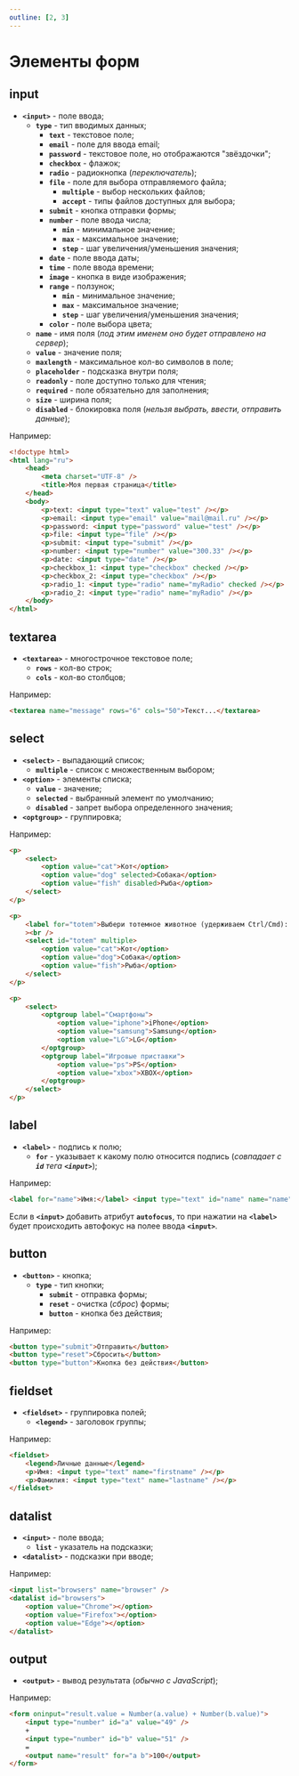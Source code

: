 ```yaml
---
outline: [2, 3]
---
```


<script setup>
import CodePreview from '../.././.vitepress/components/CodePreview.vue';

import html_026 from '../.././.vitepress/examples/html/demo_026/index.html?raw';
import css_026 from '../.././.vitepress/examples/html/demo_026/style.css?raw';
import js_026 from '../.././.vitepress/examples/html/demo_026/script.js?raw';

import html_027 from '../.././.vitepress/examples/html/demo_027/index.html?raw';
import css_027 from '../.././.vitepress/examples/html/demo_027/style.css?raw';
import js_027 from '../.././.vitepress/examples/html/demo_027/script.js?raw';

import html_028 from '../.././.vitepress/examples/html/demo_028/index.html?raw';
import css_028 from '../.././.vitepress/examples/html/demo_028/style.css?raw';
import js_028 from '../.././.vitepress/examples/html/demo_028/script.js?raw';

import html_029 from '../.././.vitepress/examples/html/demo_029/index.html?raw';
import css_029 from '../.././.vitepress/examples/html/demo_029/style.css?raw';
import js_029 from '../.././.vitepress/examples/html/demo_029/script.js?raw';

import html_030 from '../.././.vitepress/examples/html/demo_030/index.html?raw';
import css_030 from '../.././.vitepress/examples/html/demo_030/style.css?raw';
import js_030 from '../.././.vitepress/examples/html/demo_030/script.js?raw';

import html_031 from '../.././.vitepress/examples/html/demo_031/index.html?raw';
import css_031 from '../.././.vitepress/examples/html/demo_031/style.css?raw';
import js_031 from '../.././.vitepress/examples/html/demo_031/script.js?raw';

import html_032 from '../.././.vitepress/examples/html/demo_032/index.html?raw';
import css_032 from '../.././.vitepress/examples/html/demo_032/style.css?raw';
import js_032 from '../.././.vitepress/examples/html/demo_032/script.js?raw';

import html_033 from '../.././.vitepress/examples/html/demo_033/index.html?raw';
import css_033 from '../.././.vitepress/examples/html/demo_033/style.css?raw';
import js_033 from '../.././.vitepress/examples/html/demo_033/script.js?raw';
</script>

# Элементы форм

## input

- **`<input>`** - поле ввода;
    - **`type`** - тип вводимых данных;
        - **`text`** - текстовое поле;
        - **`email`** - поле для ввода email;
        - **`password`** - текстовое поле, но отображаются "звёздочки";
        - **`checkbox`** - флажок;
        - **`radio`** - радиокнопка (_переключатель_);
        - **`file`** - поле для выбора отправляемого файла;
            - **`multiple`** - выбор нескольких файлов;
            - **`accept`** - типы файлов доступных для выбора;
        - **`submit`** - кнопка отправки формы;
        - **`number`** - поле ввода числа;
            - **`min`** - минимальное значение;
            - **`max`** - максимальное значение;
            - **`step`** - шаг увеличения/уменьшения значения;
        - **`date`** - поле ввода даты;
        - **`time`** - поле ввода времени;
        - **`image`** - кнопка в виде изображения;
        - **`range`** - ползунок;
            - **`min`** - минимальное значение;
            - **`max`** - максимальное значение;
            - **`step`** - шаг увеличения/уменьшения значения;
        - **`color`** - поле выбора цвета;
    - **`name`** - имя поля (_под этим именем оно будет отправлено на сервер_);
    - **`value`** - значение поля;
    - **`maxlength`** - максимальное кол-во символов в поле;
    - **`placeholder`** - подсказка внутри поля;
    - **`readonly`** - поле доступно только для чтения;
    - **`required`** - поле обязательно для заполнения;
    - **`size`** - ширина поля;
    - **`disabled`** - блокировка поля (_нельзя выбрать, ввести, отправить данные_);

Например:

```html [index.html] :line-numbers
<!doctype html>
<html lang="ru">
    <head>
        <meta charset="UTF-8" />
        <title>Моя первая страница</title>
    </head>
    <body>
        <p>text: <input type="text" value="test" /></p>
        <p>email: <input type="email" value="mail@mail.ru" /></p>
        <p>password: <input type="password" value="test" /></p>
        <p>file: <input type="file" /></p>
        <p>submit: <input type="submit" /></p>
        <p>number: <input type="number" value="300.33" /></p>
        <p>date: <input type="date" /></p>
        <p>checkbox_1: <input type="checkbox" checked /></p>
        <p>checkbox_2: <input type="checkbox" /></p>
        <p>radio_1: <input type="radio" name="myRadio" checked /></p>
        <p>radio_2: <input type="radio" name="myRadio" /></p>
    </body>
</html>
```

<CodePreview :html="html_026" :css="css_026" :js="js_026" height="480px" />

## textarea

- **`<textarea>`** - многострочное текстовое поле;
    - **`rows`** - кол-во строк;
    - **`cols`** - кол-во столбцов;

Например:

```html [index.html] :line-numbers
<textarea name="message" rows="6" cols="50">Текст...</textarea>
```

<CodePreview :html="html_027" :css="css_027" :js="js_027" height="150px" />

## select

- **`<select>`** - выпадающий список;
    - **`multiple`** - список с множественным выбором;
- **`<option>`** - элементы списка;
    - **`value`** - значение;
    - **`selected`** - выбранный элемент по умолчанию;
    - **`disabled`** - запрет выбора определенного значения;
- **`<optgroup>`** - группировка;

Например:

```html [index.html] :line-numbers
<p>
    <select>
        <option value="cat">Кот</option>
        <option value="dog" selected>Собака</option>
        <option value="fish" disabled>Рыба</option>
    </select>
</p>

<p>
    <label for="totem">Выбери тотемное животное (удерживаем Ctrl/Cmd): </label
    ><br />
    <select id="totem" multiple>
        <option value="cat">Кот</option>
        <option value="dog">Собака</option>
        <option value="fish">Рыба</option>
    </select>
</p>

<p>
    <select>
        <optgroup label="Смартфоны">
            <option value="iphone">iPhone</option>
            <option value="samsung">Samsung</option>
            <option value="LG">LG</option>
        </optgroup>
        <optgroup label="Игровые приставки">
            <option value="ps">PS</option>
            <option value="xbox">XBOX</option>
        </optgroup>
    </select>
</p>
```

<CodePreview :html="html_028" :css="css_028" :js="js_028" height="380px" />

## label

- **`<label>`** - подпись к полю;
    - **`for`** - указывает к какому полю относится подпись (_совпадает с **`id`** тега **`<input>`**_);

Например:

```html [index.html] :line-numbers
<label for="name">Имя:</label> <input type="text" id="name" name="name" />
```

Если в **`<input>`** добавить атрибут **`autofocus`**, то при нажатии на **`<label>`** будет происходить автофокус на полее ввода **`<input>`**.

<CodePreview :html="html_029" :css="css_029" :js="js_029" height="100px" />

## button

- **`<button>`** - кнопка;
    - **`type`** - тип кнопки;
        - **`submit`** - отправка формы;
        - **`reset`** - очистка (_сброс_) формы;
        - **`button`** - кнопка без действия;

Например:

```html [index.html] :line-numbers
<button type="submit">Отправить</button>
<button type="reset">Сбросить</button>
<button type="button">Кнопка без действия</button>
```

<CodePreview :html="html_030" :css="css_030" :js="js_030" height="100px" />

## fieldset

- **`<fieldset>`** - группировка полей;
    - **`<legend>`** - заголовок группы;

Например:

```html [index.html] :line-numbers
<fieldset>
    <legend>Личные данные</legend>
    <p>Имя: <input type="text" name="firstname" /></p>
    <p>Фамилия: <input type="text" name="lastname" /></p>
</fieldset>
```

<CodePreview :html="html_031" :css="css_031" :js="js_031" height="200px" />

## datalist

- **`<input>`** - поле ввода;
    - **`list`** - указатель на подсказки;
- **`<datalist>`** - подсказки при вводе;

Например:

```html [index.html] :line-numbers
<input list="browsers" name="browser" />
<datalist id="browsers">
    <option value="Chrome"></option>
    <option value="Firefox"></option>
    <option value="Edge"></option>
</datalist>
```

<CodePreview :html="html_032" :css="css_032" :js="js_032" height="150px" />

## output

- **`<output>`** - вывод результата (_обычно с JavaScript_);

Например:

```html [index.html] :line-numbers
<form oninput="result.value = Number(a.value) + Number(b.value)">
    <input type="number" id="a" value="49" />
    +
    <input type="number" id="b" value="51" />
    =
    <output name="result" for="a b">100</output>
</form>
```

<CodePreview :html="html_033" :css="css_033" :js="js_033" height="150px" />
